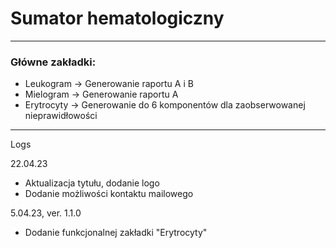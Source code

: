 # Sumator hematologiczny

------

### Główne zakładki:
- Leukogram -> Generowanie raportu A i B
- Mielogram -> Generowanie raportu A
- Erytrocyty -> Generowanie do 6 komponentów dla zaobserwowanej nieprawidłowości

------
Logs

22.04.23
- Aktualizacja tytułu, dodanie logo
- Dodanie możliwości kontaktu mailowego

5.04.23, ver. 1.1.0
- Dodanie funkcjonalnej zakładki "Erytrocyty"


